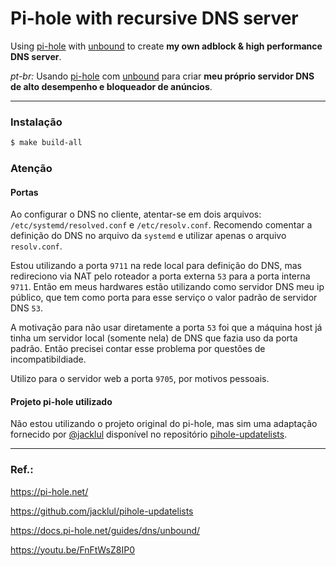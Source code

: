 # Pi-hole with recursive DNS server

Using [pi-hole](https://pi-hole.net/) with [unbound](https://docs.pi-hole.net/guides/dns/unbound/) to create **my own adblock & high performance DNS server**.

*pt-br:* Usando [pi-hole](https://pi-hole.net/) com [unbound](https://docs.pi-hole.net/guides/dns/unbound/) para criar **meu próprio servidor DNS de alto desempenho e bloqueador de anúncios**.

---

### Instalação

```bash
$ make build-all
```

### Atenção

#### Portas

Ao configurar o DNS no cliente, atentar-se em dois arquivos: `/etc/systemd/resolved.conf` e `/etc/resolv.conf`.
Recomendo comentar a definição do DNS no arquivo da `systemd` e utilizar apenas o arquivo `resolv.conf`.

Estou utilizando a porta `9711` na rede local para definição do DNS, mas redireciono via NAT pelo roteador a porta externa `53` para a porta interna `9711`. Então em meus hardwares estão utilizando como servidor DNS meu ip público, que tem como porta para esse serviço o valor padrão de servidor DNS `53`.

A motivação para não usar diretamente a porta `53` foi que a máquina host já tinha um servidor local (somente nela) de DNS que fazia uso da porta padrão. Então precisei contar esse problema por questões de incompatibildiade.

Utilizo para o servidor web a porta `9705`, por motivos pessoais.

#### Projeto pi-hole utilizado

Não estou utilizando o projeto original do pi-hole, mas sim uma adaptação fornecido por [@jacklul](https://github.com/jacklul) disponível no repositório [pihole-updatelists](https://github.com/jacklul/pihole-updatelists).

---

### Ref.:

https://pi-hole.net/

https://github.com/jacklul/pihole-updatelists

https://docs.pi-hole.net/guides/dns/unbound/

https://youtu.be/FnFtWsZ8IP0

### 